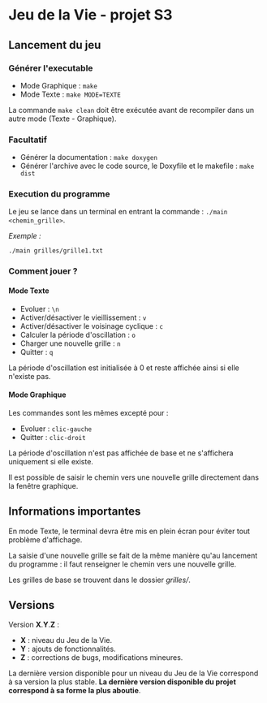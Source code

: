 # Jeu de la Vie - projet S3

## Lancement du jeu

### Générer l'executable

* Mode Graphique : `make`
* Mode Texte : `make MODE=TEXTE`

La commande `make clean` doit être exécutée avant de recompiler dans un autre mode (Texte - Graphique).

### Facultatif

* Générer la documentation : `make doxygen`
* Générer l'archive avec le code source, le Doxyfile et le makefile : `make dist`

### Execution du programme

Le jeu se lance dans un terminal en entrant la commande : `./main <chemin_grille>`.

*Exemple :*

    ./main grilles/grille1.txt

### Comment jouer ?

#### Mode Texte

* Evoluer : `\n`
* Activer/désactiver le vieillissement : `v`
* Activer/désactiver le voisinage cyclique : `c`
* Calculer la période d'oscillation : `o`
* Charger une nouvelle grille : `n`
* Quitter : `q`

La période d'oscillation est initialisée à 0 et reste affichée ainsi si elle n'existe pas.

#### Mode Graphique

Les commandes sont les mêmes excepté pour :

* Evoluer : `clic-gauche`
* Quitter : `clic-droit`

La période d'oscillation n'est pas affichée de base et ne s'affichera uniquement si elle existe.

Il est possible de saisir le chemin vers une nouvelle grille directement dans la fenêtre graphique.

## Informations importantes

En mode Texte, le terminal devra être mis en plein écran pour éviter tout problème d'affichage.

La saisie d'une nouvelle grille se fait de la même manière qu'au lancement du programme : il faut renseigner le chemin vers une nouvelle grille.

Les grilles de base se trouvent dans le dossier *grilles/*.

## Versions

Version **X**.**Y**.**Z** :

* **X** : niveau du Jeu de la Vie.
* **Y** : ajouts de fonctionnalités.
* **Z** : corrections de bugs, modifications mineures.

La dernière version disponible pour un niveau du Jeu de la Vie correspond à sa version la plus stable.
**La dernière version disponible du projet correspond à sa forme la plus aboutie**.
